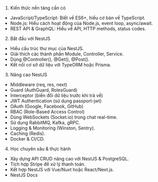 1. Kiến thức nền tảng cần có
- JavaScript/TypeScript: Biết về ES6+, hiểu cơ bản về TypeScript.
- Node.js: Hiểu cách hoạt động của Node.js, event loop, async/await.
- REST API & GraphQL: Hiểu về API, HTTP methods, status codes.

2. Bắt đầu với NestJS
- Hiểu cấu trúc thư mục của NestJS.
- Giải thích các thành phần Module, Controller, Service.
- Dùng @Controller(), @Get(), @Post().
- Kết nối cơ sở dữ liệu với TypeORM hoặc Prisma.

3. Nâng cao NestJS
- Middleware (req, res, next)
- Guard (AuthGuard, RolesGuard)
- Interceptor (biến đổi dữ liệu trước khi trả về)
- JWT Authentication (sử dụng passport-jwt)
- OAuth (Google, Facebook, GitHub)
- RBAC (Role-Based Access Control)
- Dùng WebSockets (Socket.io) trong chat real-time.
- Sử dụng RabbitMQ, Kafka, gRPC.
- Logging & Monitoring (Winston, Sentry).
- Caching (Redis).
- Docker & CI/CD.
4. Học chuyên sâu & thực hành
- Xây dựng API CRUD nâng cao với NestJS & PostgreSQL.
- Tích hợp Stripe để xử lý thanh toán.
- Kết hợp NestJS với Vue/Nuxt hoặc React/Next.js.
- NestJS Docs